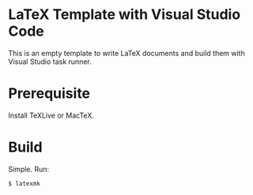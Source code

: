 # LaTeX Template with Visual Studio Code

This is an empty template to write LaTeX documents
and build them with Visual Studio task runner.

# Prerequisite

Install TeXLive or MacTeX.

# Build

Simple. Run:
```bash
$ latexmk
```